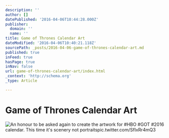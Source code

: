 ```yaml
---
description: ''
author: []
datePublished: '2016-04-06T10:44:28.000Z'
publisher:
  domain: ''
  name: ''
title: Game of Thrones Calendar Art
dateModified: '2016-04-06T10:40:21.118Z'
sourcePath: _posts/2016-04-06-game-of-thrones-calendar-art.md
published: true
inFeed: true
hasPage: true
inNav: false
url: game-of-thrones-calendar-art/index.html
_context: 'http://schema.org'
_type: Article

---
```

# Game of Thrones Calendar Art
![An honour to be asked again to create the artwork for #HBO #GOT #2016 calendar. This time it's scenery not portraitspic.twitter.com/SfIxRr4mQ3](https://pbs.twimg.com/media/CXxzZvZWAAA4QHw.jpg:large)